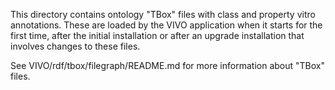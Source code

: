 This directory contains ontology "TBox" files with class and property vitro annotations. 
These are loaded by the VIVO application when it starts for the first time, after 
the initial installation or after an upgrade installation that involves changes 
to these files.

See VIVO/rdf/tbox/filegraph/README.md for more information about "TBox" files.
